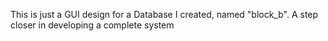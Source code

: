 This is just a GUI design for a Database I created, named "block_b". A step closer in developing a complete system
